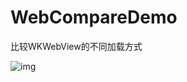 # WebCompareDemo
比较WKWebView的不同加载方式

![img](https://github.com/faterman/WebCompareDemo/blob/master/yanshi.gif)

